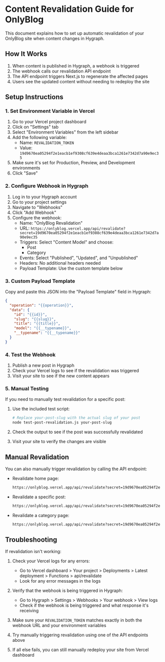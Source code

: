 # Content Revalidation Guide for OnlyBlog

This document explains how to set up automatic revalidation of your OnlyBlog site when content changes in Hygraph.

## How It Works

1. When content is published in Hygraph, a webhook is triggered
2. The webhook calls our revalidation API endpoint
3. The API endpoint triggers Next.js to regenerate the affected pages
4. Users see the updated content without needing to redeploy the site

## Setup Instructions

### 1. Set Environment Variable in Vercel

1. Go to your Vercel project dashboard
2. Click on "Settings" tab
3. Select "Environment Variables" from the left sidebar
4. Add the following variable:
   - Name: `REVALIDATION_TOKEN`
   - Value: `19d9670ea05294f2e1eacb1ef9308cf639e4deaa3bca1261e7342d7a90e9ec35`
5. Make sure it's set for Production, Preview, and Development environments
6. Click "Save"

### 2. Configure Webhook in Hygraph

1. Log in to your Hygraph account
2. Go to your project settings
3. Navigate to "Webhooks"
4. Click "Add Webhook"
5. Configure the webhook:
   - Name: "OnlyBlog Revalidation"
   - URL: `https://onlyblog.vercel.app/api/revalidate?secret=19d9670ea05294f2e1eacb1ef9308cf639e4deaa3bca1261e7342d7a90e9ec35`
   - Triggers: Select "Content Model" and choose:
     - Post
     - Category
   - Events: Select "Published", "Updated", and "Unpublished"
   - Headers: No additional headers needed
   - Payload Template: Use the custom template below

### 3. Custom Payload Template

Copy and paste this JSON into the "Payload Template" field in Hygraph:

```json
{
  "operation": "{{operation}}",
  "data": {
    "id": "{{id}}",
    "slug": "{{slug}}",
    "title": "{{title}}",
    "model": "{{__typename}}",
    "__typename": "{{__typename}}"
  }
}
```

### 4. Test the Webhook

1. Publish a new post in Hygraph
2. Check your Vercel logs to see if the revalidation was triggered
3. Visit your site to see if the new content appears

### 5. Manual Testing

If you need to manually test revalidation for a specific post:

1. Use the included test script:

   ```bash
   # Replace your-post-slug with the actual slug of your post
   node test-post-revalidation.js your-post-slug
   ```

2. Check the output to see if the post was successfully revalidated
3. Visit your site to verify the changes are visible

## Manual Revalidation

You can also manually trigger revalidation by calling the API endpoint:

- Revalidate home page:

  ```bash
  https://onlyblog.vercel.app/api/revalidate?secret=19d9670ea05294f2e1eacb1ef9308cf639e4deaa3bca1261e7342d7a90e9ec35
  ```

- Revalidate a specific post:

  ```bash
  https://onlyblog.vercel.app/api/revalidate?secret=19d9670ea05294f2e1eacb1ef9308cf639e4deaa3bca1261e7342d7a90e9ec35&slug=your-post-slug
  ```

- Revalidate a category page:

  ```bash
  https://onlyblog.vercel.app/api/revalidate?secret=19d9670ea05294f2e1eacb1ef9308cf639e4deaa3bca1261e7342d7a90e9ec35&category=your-category-slug
  ```

## Troubleshooting

If revalidation isn't working:

1. Check your Vercel logs for any errors:
   - Go to Vercel dashboard > Your project > Deployments > Latest deployment > Functions > api/revalidate
   - Look for any error messages in the logs

2. Verify that the webhook is being triggered in Hygraph:
   - Go to Hygraph > Settings > Webhooks > Your webhook > View logs
   - Check if the webhook is being triggered and what response it's receiving

3. Make sure your `REVALIDATION_TOKEN` matches exactly in both the webhook URL and your environment variables

4. Try manually triggering revalidation using one of the API endpoints above

5. If all else fails, you can still manually redeploy your site from Vercel dashboard
